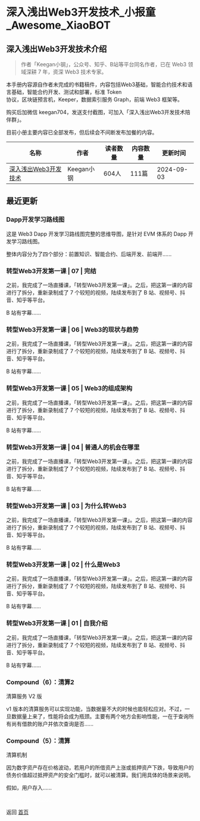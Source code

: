 # 深入浅出Web3开发技术_小报童_Awesome_XiaoBOT

## 深入浅出Web3开发技术介绍
> 作者「Keegan小钢」，公众号、知乎、B站等平台同名作者，已在 Web3 领域深耕 7 年，资深 Web3 技术专家。    
    
本手册内容源自作者未完成的书籍稿件，内容包括Web3基础，智能合约技术和语言基础，智能合约开发、测试和部署，标准 Token  
协议，区块链预言机，Keeper，数据索引服务 Graph，前端 Web3 框架等。    
    
购买后加微信 keegan704，发送支付截图，可加入「深入浅出Web3开发技术陪伴群」。    
    
目前小册主要内容已全部发布，但后续会不间断发布加餐的内容。  
  


|名称|作者|读者数量|内容数量|更新时间|
|---|---|---|---|---|
|[深入浅出Web3开发技术](https://xiaobot.net/p/web3dev?refer=0b133df9-27dc-423b-8101-639049001c13)|Keegan小钢|604人|111篇|2024-09-03|

## 最近更新
### Dapp开发学习路线图

这是 Web3 Dapp 开发学习路线图完整的思维导图，是针对 EVM 体系的 Dapp 开发学习路线图。

整体内容分为了四个部分：前置知识、智能合约、后端开发、前端开......

### 转型Web3开发第一课 | 07 | 完结

之前，我完成了一场直播课，「转型Web3开发第一课」。之后，把这第一课的内容进行了拆分，重新录制成了 7 个较短的视频，陆续发布到了 B
站、视频号、抖音、知乎等平台。

B 站有字幕......

### 转型Web3开发第一课 | 06 | Web3的现状与趋势

之前，我完成了一场直播课，「转型Web3开发第一课」。之后，把这第一课的内容进行了拆分，重新录制成了 7 个较短的视频，陆续发布到了 B
站、视频号、抖音、知乎等平台。

B 站有字幕......

### 转型Web3开发第一课 | 05 | Web3的组成架构

之前，我完成了一场直播课，「转型Web3开发第一课」。之后，把这第一课的内容进行了拆分，重新录制成了 7 个较短的视频，陆续发布到了 B
站、视频号、抖音、知乎等平台。

B 站有字幕......

### 转型Web3开发第一课 | 04 | 普通人的机会在哪里

之前，我完成了一场直播课，「转型Web3开发第一课」。之后，把这第一课的内容进行了拆分，重新录制成了 7 个较短的视频，陆续发布到了 B
站、视频号、抖音、知乎等平台。

B 站有字幕......

### 转型Web3开发第一课 | 03 | 为什么转Web3

之前，我完成了一场直播课，「转型Web3开发第一课」。之后，把这第一课的内容进行了拆分，重新录制成了 7 个较短的视频，陆续发布到了 B
站、视频号、抖音、知乎等平台。

B 站有字幕......

### 转型Web3开发第一课 | 02 | 什么是Web3

之前，我完成了一场直播课，「转型Web3开发第一课」。之后，把这第一课的内容进行了拆分，重新录制成了 7 个较短的视频，陆续发布到了 B
站、视频号、抖音、知乎等平台。

B 站有字幕......

### 转型Web3开发第一课 | 01 | 自我介绍

之前，我完成了一场直播课，「转型Web3开发第一课」。之后，把这第一课的内容进行了拆分，重新录制成了 7 个较短的视频，陆续发布到了 B
站、视频号、抖音、知乎等平台。

B 站有字幕......

### Compound（6）：清算2

清算服务 V2 版

v1
版本的清算服务可以实现功能，当数据量不大的时候也能轻松应对。不过，一旦数据量上来了，性能将会成为瓶颈。主要有两个地方会影响性能，一在于查询所有尚有借款的账户并依次查询是否......

### Compound（5）：清算

清算机制

因为数字资产存在价格波动，若用户的所借资产上涨或抵押资产下跌，导致用户的债务价值超过抵押资产的安全门槛时，就可以被清算。我们用具体的场景来说明。

假如，用户存入......


<a href="https://github.com/Reno9527/awesome-xiaobot" style="color: white; text-decoration: none;">awesome-xiaobot</a>

返回 [首页](../README.md)
